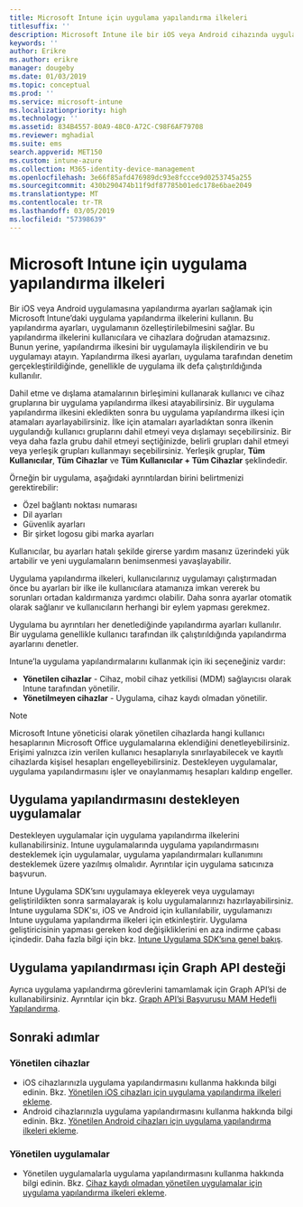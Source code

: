 ```yaml
---
title: Microsoft Intune için uygulama yapılandırma ilkeleri
titlesuffix: ''
description: Microsoft Intune ile bir iOS veya Android cihazında uygulama yapılandırma ilkelerini nasıl kullanacağınızı öğrenin.
keywords: ''
author: Erikre
ms.author: erikre
manager: dougeby
ms.date: 01/03/2019
ms.topic: conceptual
ms.prod: ''
ms.service: microsoft-intune
ms.localizationpriority: high
ms.technology: ''
ms.assetid: 834B4557-80A9-48C0-A72C-C98F6AF79708
ms.reviewer: mghadial
ms.suite: ems
search.appverid: MET150
ms.custom: intune-azure
ms.collection: M365-identity-device-management
ms.openlocfilehash: 3e66f85afd476989dc93e8fccce9d0253745a255
ms.sourcegitcommit: 430b290474b11f9df87785b01edc178e6bae2049
ms.translationtype: MT
ms.contentlocale: tr-TR
ms.lasthandoff: 03/05/2019
ms.locfileid: "57398639"
---
```

# <a name="app-configuration-policies-for-microsoft-intune"></a>Microsoft Intune için uygulama yapılandırma ilkeleri

Bir iOS veya Android uygulamasına yapılandırma ayarları sağlamak için Microsoft Intune’daki uygulama yapılandırma ilkelerini kullanın. Bu yapılandırma ayarları, uygulamanın özelleştirilebilmesini sağlar. Bu yapılandırma ilkelerini kullanıcılara ve cihazlara doğrudan atamazsınız. Bunun yerine, yapılandırma ilkesini bir uygulamayla ilişkilendirin ve bu uygulamayı atayın. Yapılandırma ilkesi ayarları, uygulama tarafından denetim gerçekleştirildiğinde, genellikle de uygulama ilk defa çalıştırıldığında kullanılır.

Dahil etme ve dışlama atamalarının birleşimini kullanarak kullanıcı ve cihaz gruplarına bir uygulama yapılandırma ilkesi atayabilirsiniz. Bir uygulama yapılandırma ilkesini ekledikten sonra bu uygulama yapılandırma ilkesi için atamaları ayarlayabilirsiniz. İlke için atamaları ayarladıktan sonra ilkenin uygulandığı kullanıcı gruplarını dahil etmeyi veya dışlamayı seçebilirsiniz. Bir veya daha fazla grubu dahil etmeyi seçtiğinizde, belirli grupları dahil etmeyi veya yerleşik grupları kullanmayı seçebilirsiniz. Yerleşik gruplar, **Tüm Kullanıcılar**, **Tüm Cihazlar** ve **Tüm Kullanıcılar + Tüm Cihazlar** şeklindedir.

Örneğin bir uygulama, aşağıdaki ayrıntılardan birini belirtmenizi gerektirebilir:

- Özel bağlantı noktası numarası
- Dil ayarları
- Güvenlik ayarları
- Bir şirket logosu gibi marka ayarları

Kullanıcılar, bu ayarları hatalı şekilde girerse yardım masanız üzerindeki yük artabilir ve yeni uygulamaların benimsenmesi yavaşlayabilir.

Uygulama yapılandırma ilkeleri, kullanıcılarınız uygulamayı çalıştırmadan önce bu ayarları bir ilke ile kullanıcılara atamanıza imkan vererek bu sorunları ortadan kaldırmanıza yardımcı olabilir. Daha sonra ayarlar otomatik olarak sağlanır ve kullanıcıların herhangi bir eylem yapması gerekmez.

Uygulama bu ayrıntıları her denetlediğinde yapılandırma ayarları kullanılır. Bir uygulama genellikle kullanıcı tarafından ilk çalıştırıldığında yapılandırma ayarlarını denetler.

Intune’la uygulama yapılandırmalarını kullanmak için iki seçeneğiniz vardır:
 - **Yönetilen cihazlar** - Cihaz, mobil cihaz yetkilisi (MDM) sağlayıcısı olarak Intune tarafından yönetilir.
 - **Yönetilmeyen cihazlar** - Uygulama, cihaz kaydı olmadan yönetilir.

> [!NOTE]
> Microsoft Intune yöneticisi olarak yönetilen cihazlarda hangi kullanıcı hesaplarının Microsoft Office uygulamalarına eklendiğini denetleyebilirsiniz. Erişimi yalnızca izin verilen kullanıcı hesaplarıyla sınırlayabilecek ve kayıtlı cihazlarda kişisel hesapları engelleyebilirsiniz. Destekleyen uygulamalar, uygulama yapılandırmasını işler ve onaylanmamış hesapları kaldırıp engeller.

## <a name="apps-that-support-app-configuration"></a>Uygulama yapılandırmasını destekleyen uygulamalar

Destekleyen uygulamalar için uygulama yapılandırma ilkelerini kullanabilirsiniz. Intune uygulamalarında uygulama yapılandırmasını desteklemek için uygulamalar, uygulama yapılandırmaları kullanımını desteklemek üzere yazılmış olmalıdır. Ayrıntılar için uygulama satıcınıza başvurun.

Intune Uygulama SDK’sını uygulamaya ekleyerek veya uygulamayı geliştirildikten sonra sarmalayarak iş kolu uygulamalarınızı hazırlayabilirsiniz. Intune uygulama SDK'sı, iOS ve Android için kullanılabilir, uygulamanızı Intune uygulama yapılandırma ilkeleri için etkinleştirir. Uygulama geliştiricisinin yapması gereken kod değişikliklerini en aza indirme çabası içindedir. Daha fazla bilgi için bkz. [Intune Uygulama SDK’sına genel bakış](app-sdk.md).

## <a name="graph-api-support-for-app-configuration"></a>Uygulama yapılandırması için Graph API desteği

Ayrıca uygulama yapılandırma görevlerini tamamlamak için Graph API’si de kullanabilirsiniz. Ayrıntılar için bkz. [Graph API’si Başvurusu MAM Hedefli Yapılandırma](https://graph.microsoft.io/docs/api-reference/beta/api/intune_mam_targetedmanagedappconfiguration_create).

## <a name="next-steps"></a>Sonraki adımlar

### <a name="managed-devices"></a>Yönetilen cihazlar

 - iOS cihazlarınızla uygulama yapılandırmasını kullanma hakkında bilgi edinin.  Bkz. [Yönetilen iOS cihazları için uygulama yapılandırma ilkeleri ekleme](app-configuration-policies-use-ios.md).
 - Android cihazlarınızla uygulama yapılandırmasını kullanma hakkında bilgi edinin.  Bkz. [Yönetilen Android cihazları için uygulama yapılandırma ilkeleri ekleme](app-configuration-policies-use-android.md).

### <a name="managed-apps"></a>Yönetilen uygulamalar

 - Yönetilen uygulamalarla uygulama yapılandırmasını kullanma hakkında bilgi edinin. Bkz. [Cihaz kaydı olmadan yönetilen uygulamalar için uygulama yapılandırma ilkeleri ekleme](app-configuration-policies-managed-app.md).
